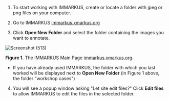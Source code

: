 1. To start working with IMMARKUS, create or locate a folder with jpeg or png files on your computer. 

2. Go to IMMARKUS [immarkus.xmarkus.org](https://immarkus.xmarkus.org/)

3. Click **Open New Folder** and select the folder containing the images you want to annotate.  
 
![Screenshot (513)](https://github.com/rsimon/immarkus/assets/128056738/671704b5-c054-4d80-b2ae-186ca3e02ba1)


**Figure 1.** The IMMARKUS Main Page [immarkus.xmarkus.org](https://immarkus.xmarkus.org/).

* If you have already used IMMARKUS, the folder with which you last worked will be displayed next to **Open New Folder** (in Figure 1 above, the folder "workshop cases") 

4. You will see a popup window asking "Let site edit files?" Click **Edit files** to allow IMMARKUS to edit the files in the selected folder. 